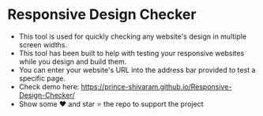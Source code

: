 # Responsive Design Checker
- This tool is used for quickly checking any website's design in multiple screen widths.
- This tool has been built to help with testing your responsive websites while you design and build them.
- You can enter your website's URL into the address bar provided to test a specific page.
- Check demo here: https://prince-shivaram.github.io/Responsive-Design-Checker/
- Show some :heart: and star :star: the repo to support the project
